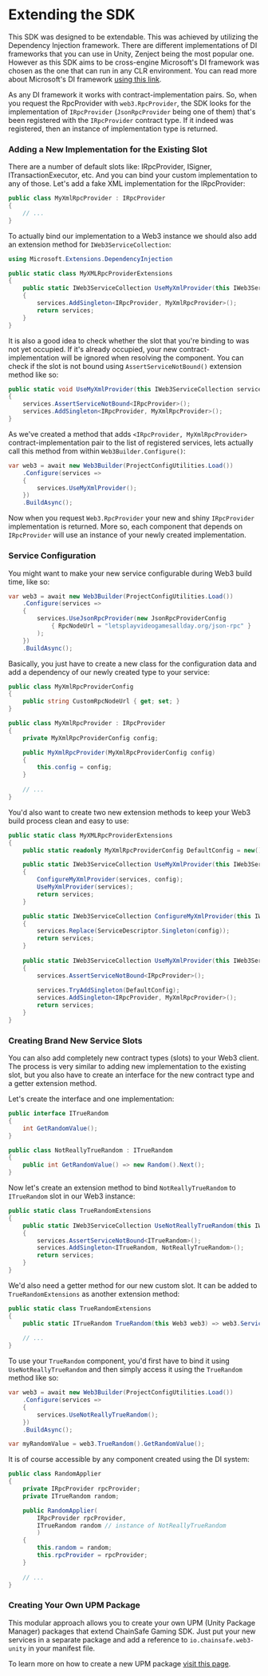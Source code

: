 ﻿---
slug: /current/extending-the-sdk
sidebar_position: 14
sidebar_label: Extending The SDK
---


# Extending the SDK

This SDK was designed to be extendable. This was achieved by utilizing the Dependency Injection framework.
There are different implementations of DI frameworks that you can use in Unity, Zenject being 
the most popular one. However as this SDK aims to be cross-engine Microsoft's DI framework was chosen
as the one that can run in any CLR environment. You can read more about Microsoft's DI framework [using this link](https://learn.microsoft.com/en-us/dotnet/core/extensions/dependency-injection#multiple-constructor-discovery-rules).

As any DI framework it works with contract-implementation pairs. So, when you request the RpcProvider
with `web3.RpcProvider`, the SDK looks for the implementation of `IRpcProvider` 
(`JsonRpcProvider` being one of them) that's been registered with the `IRpcProvider` contract type.
If it indeed was registered, then an instance of implementation type is returned.

### Adding a New Implementation for the Existing Slot

There are a number of default slots like: IRpcProvider, ISigner, ITransactionExecutor, etc.
And you can bind your custom implementation to any of those. Let's add a fake XML implementation
for the IRpcProvider:

```csharp
public class MyXmlRpcProvider : IRpcProvider
{
    // ...
}
```

To actually bind our implementation to a Web3 instance we should also add an extension method
for `IWeb3ServiceCollection`:

```csharp
using Microsoft.Extensions.DependencyInjection

public static class MyXMLRpcProviderExtensions
{
    public static IWeb3ServiceCollection UseMyXmlProvider(this IWeb3ServiceCollection services)
    {
        services.AddSingleton<IRpcProvider, MyXmlRpcProvider>();
        return services;
    }
}
```

It is also a good idea to check whether the slot that you're binding to was not yet occupied.
If it's already occupied, your new contract-implementation will be ignored when resolving the component. 
You can check if the slot is not bound using `AssertServiceNotBound()` extension method like so:

```csharp
public static void UseMyXmlProvider(this IWeb3ServiceCollection services)
{
    services.AssertServiceNotBound<IRpcProvider>();
    services.AddSingleton<IRpcProvider, MyXmlRpcProvider>();
}
```

As we've created a method that adds `<IRpcProvider, MyXmlRpcProvider>` contract-implementation pair
to the list of registered services, lets actually call this method from within `Web3Builder.Configure()`:

```csharp
var web3 = await new Web3Builder(ProjectConfigUtilities.Load())
    .Configure(services =>
    {
        services.UseMyXmlProvider();
    })
    .BuildAsync();
```

Now when you request `Web3.RpcProvider` your new and shiny `IRpcProvider` implementation is returned.
More so, each component that depends on `IRpcProvider` will use an instance of your newly created implementation.

### Service Configuration

You might want to make your new service configurable during Web3 build time, like so:

```csharp
var web3 = await new Web3Builder(ProjectConfigUtilities.Load())
    .Configure(services =>
    {
        services.UseJsonRpcProvider(new JsonRpcProviderConfig 
            { RpcNodeUrl = "letsplayvideogamesallday.org/json-rpc" }
        );
    })
    .BuildAsync();
```

Basically, you just have to create a new class for the configuration data and add a dependency 
of our newly created type to your service:

```csharp
public class MyXmlRpcProviderConfig
{
    public string CustomRpcNodeUrl { get; set; }
}

public class MyXmlRpcProvider : IRpcProvider
{
    private MyXmlRpcProviderConfig config;

    public MyXmlRpcProvider(MyXmlRpcProviderConfig config)
    {
        this.config = config;
    }
    
    // ...
}
```

You'd also want to create two new extension methods to keep your Web3 build process 
clean and easy to use:

```csharp
public static class MyXMLRpcProviderExtensions
{
    public static readonly MyXmlRpcProviderConfig DefaultConfig = new();

    public static IWeb3ServiceCollection UseMyXmlProvider(this IWeb3ServiceCollection services, MyXmlRpcProviderConfig config)
    {
        ConfigureMyXmlProvider(services, config);
        UseMyXmlProvider(services);
        return services;
    }

    public static IWeb3ServiceCollection ConfigureMyXmlProvider(this IWeb3ServiceCollection services, MyXmlRpcProviderConfig config)
    {
        services.Replace(ServiceDescriptor.Singleton(config));
        return services;
    }
    
    public static IWeb3ServiceCollection UseMyXmlProvider(this IWeb3ServiceCollection services)
    {
        services.AssertServiceNotBound<IRpcProvider>();
        
        services.TryAddSingleton(DefaultConfig);
        services.AddSingleton<IRpcProvider, MyXmlRpcProvider>();
        return services;
    }
}
```

### Creating Brand New Service Slots

You can also add completely new contract types (slots) to your Web3 client.
The process is very similar to adding new implementation to the existing slot, but you also
have to create an interface for the new contract type and a getter extension method.

Let's create the interface and one implementation:

```csharp
public interface ITrueRandom
{
    int GetRandomValue();
}

public class NotReallyTrueRandom : ITrueRandom
{
    public int GetRandomValue() => new Random().Next();
}
```

Now let's create an extension method to bind `NotReallyTrueRandom` to `ITrueRandom` slot
in our Web3 instance:

```csharp
public static class TrueRandomExtensions
{
    public static IWeb3ServiceCollection UseNotReallyTrueRandom(this IWeb3ServiceCollection services)
    {
        services.AssertServiceNotBound<ITrueRandom>();
        services.AddSingleton<ITrueRandom, NotReallyTrueRandom>();
        return services;
    }
}
```

We'd also need a getter method for our new custom slot. It can be added to `TrueRandomExtensions`
as another extension method:

```csharp
public static class TrueRandomExtensions
{
    public static ITrueRandom TrueRandom(this Web3 web3) => web3.ServiceProvider.GetRequiredService<ITrueRandom>();
    
    // ...
}
```

To use your `TrueRandom` component, you'd first have to bind it using `UseNotReallyTrueRandom` and
then simply access it using the `TrueRandom` method like so:

```csharp
var web3 = await new Web3Builder(ProjectConfigUtilities.Load())
    .Configure(services =>
    {
        services.UseNotReallyTrueRandom();
    })
    .BuildAsync();

var myRandomValue = web3.TrueRandom().GetRandomValue();
```

It is of course accessible by any component created using the DI system:

```csharp
public class RandomApplier
{
    private IRpcProvider rpcProvider;
    private ITrueRandom random;

    public RandomApplier(
        IRpcProvider rpcProvider,
        ITrueRandom random // instance of NotReallyTrueRandom
        )
    {
        this.random = random;
        this.rpcProvider = rpcProvider;
    }
    
    // ...
}
```

### Creating Your Own UPM Package

This modular approach allows you to create your own UPM (Unity Package Manager) packages that
extend ChainSafe Gaming SDK. Just put your new services in a separate package and add a 
reference to `io.chainsafe.web3-unity` in your manifest file.

To learn more on how to create a new UPM package [visit this page](https://docs.unity3d.com/Manual/CustomPackages.html).